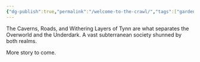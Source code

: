 ```yaml
---
{"dg-publish":true,"permalink":"/welcome-to-the-crawl/","tags":["gardenEntry"]}
---
```



The Caverns, Roads, and Withering Layers of Tynn are what separates the Overworld and the Underdark. A vast subterranean society shunned by both realms.

More story to come.
